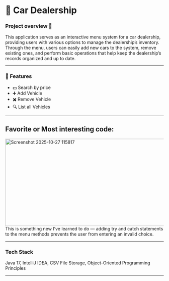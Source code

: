 # 🚗 Car Dealership


### Project overview 📑
This application serves as an interactive menu system for a car dealership, providing users with various options to manage the dealership’s inventory. Through the menu, users can easily add new cars to the system, remove existing ones, and perform basic operations that help keep the dealership’s records organized and up to date.

---

### 🚀 Features
- 💵 Search by price
- ➕ Add Vehicle
- ✖️ Remove Vehicle
- 🔍 List all Vehicles

---  

## Favorite or Most interesting code:

<img width="1003" height="276" alt="Screenshot 2025-10-27 115817" src="https://github.com/user-attachments/assets/b7f88054-2c25-4db7-866e-b1db53ac784c" />
This is something new I’ve learned to do — adding try and catch statements to the menu methods prevents the user from entering an invalid choice.

---  

### Tech Stack
Java 17, IntelliJ IDEA, CSV File Storage, Object-Oriented Programming Principles

---

